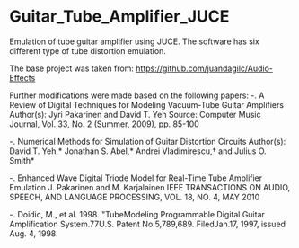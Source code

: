 # Guitar_Tube_Amplifier_JUCE
Emulation of tube guitar amplifier using JUCE. The software has six different type of tube distortion emulation.

The base project was taken from: https://github.com/juandagilc/Audio-Effects

Further modifications were made based on the following papers:
-. A Review of Digital Techniques for Modeling Vacuum-Tube Guitar Amplifiers Author(s): Jyri Pakarinen and David T. Yeh
Source: Computer Music Journal, Vol. 33, No. 2 (Summer, 2009), pp. 85-100

-. Numerical Methods for Simulation of Guitar Distortion Circuits Author(s): David T. Yeh,* Jonathan S. Abel,* Andrei
Vladimirescu,† and Julius O. Smith*

-. Enhanced Wave Digital Triode Model for Real-Time Tube Amplifier Emulation J. Pakarinen and M. Karjalainen IEEE TRANSACTIONS ON AUDIO, SPEECH, AND LANGUAGE PROCESSING, VOL. 18, NO. 4, MAY 2010

-. Doidic, M., et al. 1998. "TubeModeling Programmable Digital Guitar Amplification System.77U.S. Patent No.5,789,689. FiledJan.17, 1997, issued Aug. 4, 1998.
